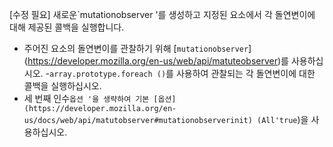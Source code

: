 [수정 필요]
새로운`mutationobserver '를 생성하고 지정된 요소에서 각 돌연변이에 대해 제공된 콜백을 실행합니다.

- 주어진 요소의 돌연변이를 관찰하기 위해 [`mutationobserver`] (https://developer.mozilla.org/en-us/web/api/matuteobserver)를 사용하십시오.
-`array.prototype.foreach ()`를 사용하여 관찰되는 각 돌연변이에 대한 콜백을 실행하십시오.
- 세 번째 인수`옵션 '을 생략하여 기본 [옵션] (https://developer.mozilla.org/en-us/docs/web/api/matutobserver#mutationobserverinit) (All'true`)을 사용하십시오.